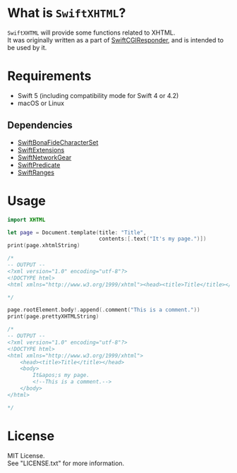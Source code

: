 # What is `SwiftXHTML`?

`SwiftXHTML` will provide some functions related to XHTML.  
It was originally written as a part of [SwiftCGIResponder](https://github.com/YOCKOW/SwiftCGIResponder),
and is intended to be used by it.


# Requirements

- Swift 5 (including compatibility mode for Swift 4 or 4.2)
- macOS or Linux

## Dependencies

* [SwiftBonaFideCharacterSet](https://github.com/YOCKOW/SwiftBonaFideCharacterSet)
* [SwiftExtensions](https://github.com/YOCKOW/SwiftExtensions)
* [SwiftNetworkGear](https://github.com/YOCKOW/SwiftNetworkGear)
* [SwiftPredicate](https://github.com/YOCKOW/SwiftPredicate)
* [SwiftRanges](https://github.com/YOCKOW/SwiftRanges)


# Usage

```Swift
import XHTML

let page = Document.template(title: "Title",
                             contents:[.text("It's my page.")])
print(page.xhtmlString)

/*
-- OUTPUT --
<?xml version="1.0" encoding="utf-8"?>
<!DOCTYPE html>
<html xmlns="http://www.w3.org/1999/xhtml"><head><title>Title</title></head><body>It&apos;s my page.</body></html>

*/

page.rootElement.body!.append(.comment("This is a comment."))
print(page.prettyXHTMLString)

/*
-- OUTPUT --
<?xml version="1.0" encoding="utf-8"?>
<!DOCTYPE html>
<html xmlns="http://www.w3.org/1999/xhtml">
    <head><title>Title</title></head>
    <body>
        It&apos;s my page.
        <!--This is a comment.-->
    </body>
</html>

*/

```


# License

MIT License.  
See "LICENSE.txt" for more information.

